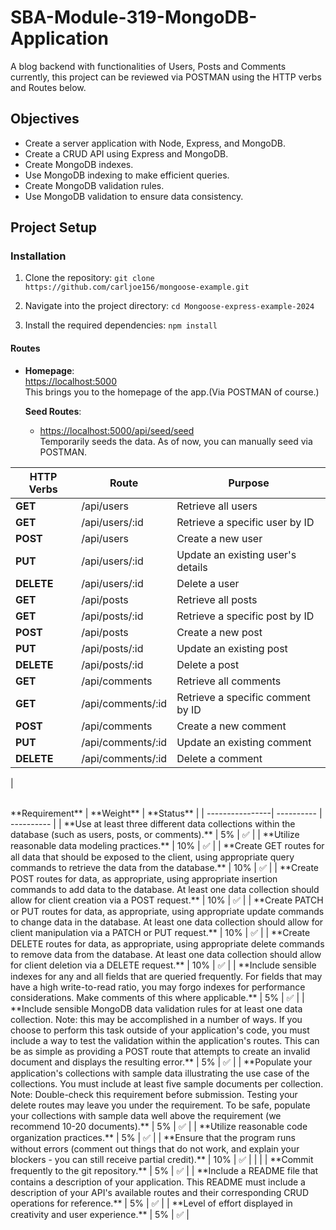 # SBA-Module-319-MongoDB-Application

A blog backend with functionalities of Users, Posts and Comments
currently, this project can be reviewed via POSTMAN using the HTTP verbs and Routes below.

## Objectives

- Create a server application with Node, Express, and MongoDB.
- Create a CRUD API using Express and MongoDB.
- Create MongoDB indexes.
- Use MongoDB indexing to make efficient queries.
- Create MongoDB validation rules.
- Use MongoDB validation to ensure data consistency.

## Project Setup

### Installation

1. Clone the repository:
   `git clone https://github.com/carljoe156/mongoose-example.git`

2. Navigate into the project directory:
   `cd Mongoose-express-example-2024`

3. Install the required dependencies:
   `npm install`

#### Routes

- **Homepage**:  
  [https://localhost:5000](https://localhost:5000)  
  This brings you to the homepage of the app.(Via POSTMAN of course.)

  **Seed Routes**:

  - [https://localhost:5000/api/seed/seed](https://localhost:5000/api/seed/seed)  
    Temporarily seeds the data. As of now, you can manually seed via POSTMAN.

| HTTP Verbs | Route             | Purpose                           |
| ---------- | ----------------- | --------------------------------- |
| **GET**    | /api/users        | Retrieve all users                |
| **GET**    | /api/users/:id    | Retrieve a specific user by ID    |
| **POST**   | /api/users        | Create a new user                 |
| **PUT**    | /api/users/:id    | Update an existing user's details |
| **DELETE** | /api/users/:id    | Delete a user                     |
| **GET**    | /api/posts        | Retrieve all posts                |
| **GET**    | /api/posts/:id    | Retrieve a specific post by ID    |
| **POST**   | /api/posts        | Create a new post                 |
| **PUT**    | /api/posts/:id    | Update an existing post           |
| **DELETE** | /api/posts/:id    | Delete a post                     |
| **GET**    | /api/comments     | Retrieve all comments             |
| **GET**    | /api/comments/:id | Retrieve a specific comment by ID |
| **POST**   | /api/comments     | Create a new comment              |
| **PUT**    | /api/comments/:id | Update an existing comment        |
| **DELETE** | /api/comments/:id | Delete a comment                  |

|

<br/>
 **Requirement** | **Weight** | **Status** |
| ----------------| ---------- | ---------- |
| **Use at least three different data collections within the database (such as users, posts, or comments).** | 5% | ✅ |
| **Utilize reasonable data modeling practices.** | 10% | ✅ |
| **Create GET routes for all data that should be exposed to the client, using appropriate query commands to retrieve the data from the database.** | 10% | ✅ |
| **Create POST routes for data, as appropriate, using appropriate insertion commands to add data to the database. At least one data collection should allow for client creation via a POST request.** | 10% | ✅ |
| **Create PATCH or PUT routes for data, as appropriate, using appropriate update commands to change data in the database. At least one data collection should allow for client manipulation via a PATCH or PUT request.** | 10% | ✅ |
| **Create DELETE routes for data, as appropriate, using appropriate delete commands to remove data from the database. At least one data collection should allow for client deletion via a DELETE request.** | 10% | ✅ |
| **Include sensible indexes for any and all fields that are queried frequently. For fields that may have a high write-to-read ratio, you may forgo indexes for performance considerations. Make comments of this where applicable.** | 5% | ✅ |
| **Include sensible MongoDB data validation rules for at least one data collection. Note: this may be accomplished in a number of ways. If you choose to perform this task outside of your application's code, you must include a way to test the validation within the application's routes. This can be as simple as providing a POST route that attempts to create an invalid document and displays the resulting error.** | 5% | ✅ |
| **Populate your application's collections with sample data illustrating the use case of the collections. You must include at least five sample documents per collection. Note: Double-check this requirement before submission. Testing your delete routes may leave you under the requirement. To be safe, populate your collections with sample data well above the requirement (we recommend 10-20 documents).** | 5% | ✅ |
| **Utilize reasonable code organization practices.** | 5% | ✅ |
| **Ensure that the program runs without errors (comment out things that do not work, and explain your blockers - you can still receive partial credit).** | 10% | ✅ |
|                                                |
| **Commit frequently to the git repository.** | 5% | ✅ |
| **Include a README file that contains a description of your application. This README must include a description of your API's available routes and their corresponding CRUD operations for reference.** | 5% | ✅ |
| **Level of effort displayed in creativity and user experience.** | 5% | ✅ |
